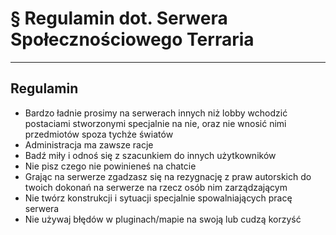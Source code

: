 # § Regulamin dot. Serwera Społecznościowego Terraria

---

## Regulamin

- Bardzo ładnie prosimy na serwerach innych niż lobby wchodzić postaciami stworzonymi specjalnie na nie, oraz nie wnosić nimi przedmiotów spoza tychże światów
- Administracja ma zawsze racje
- Badź miły i odnoś się z szacunkiem do innych użytkowników
- Nie pisz czego nie powinieneś na chatcie
- Grając na serwerze zgadzasz się na rezygnację z praw autorskich do twoich dokonań na serwerze na rzecz osób nim zarządzającym
- Nie twórz konstrukcji i sytuacji specjalnie spowalniających pracę serwera
- Nie używaj błędów w pluginach/mapie na swoją lub cudzą korzyść

